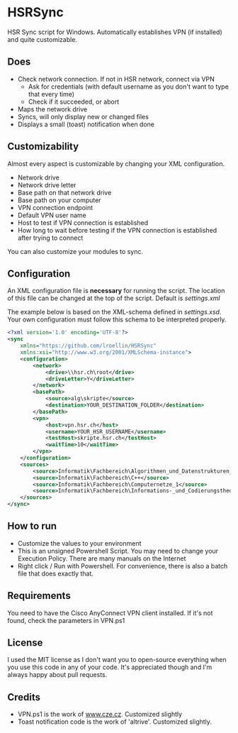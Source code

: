 # HSRSync
HSR Sync script for Windows. Automatically establishes VPN (if installed) and quite customizable.

## Does
* Check network connection. If not in HSR network, connect via VPN
  * Ask for credentials (with default username as you don't want to type that every time)
  * Check if it succeeded, or abort
* Maps the network drive
* Syncs, will only display new or changed files
* Displays a small (toast) notification when done

## Customizability
Almost every aspect is customizable by changing your XML configuration.
* Network drive
* Network drive letter
* Base path on that network drive
* Base path on your computer
* VPN connection endpoint
* Default VPN user name
* Host to test if VPN connection is established
* How long to wait before testing if the VPN connection is established after trying to connect

You can also customize your modules to sync.

## Configuration
An XML configuration file is **necessary** for running the script.
The location of this file can be changed at the top of the script. Default is *settings.xml*

The example below is based on the XML-schema defined in *settings.xsd*.
Your own configuration must follow this schema to be interpreted properly.
```xml
<?xml version='1.0' encoding='UTF-8'?>
<sync
	xmlns="https://github.com/lroellin/HSRSync"
	xmlns:xsi="http://www.w3.org/2001/XMLSchema-instance">
	<configuration>
		<network>
			<drive>\\hsr.ch\root</drive>
			<driveLetter>Y</driveLetter>
		</network>
		<basePath>
			<source>alg\skripte</source>
			<destination>YOUR_DESTINATION_FOLDER</destination>
		</basePath>
		<vpn>
			<host>vpn.hsr.ch</host>
			<username>YOUR_HSR_USERNAME</username>
			<testHost>skripte.hsr.ch</testHost>
			<waitTime>10</waitTime>
		</vpn>
	</configuration>
	<sources>
		<source>Informatik\Fachbereich\Algorithmen_und_Datenstrukturen_2</source>
		<source>Informatik\Fachbereich\C++</source>
		<source>Informatik\Fachbereich\Computernetze_1</source>
		<source>Informatik\Fachbereich\Informations-_und_Codierungstheorie</source>
	</sources>
</sync>

```

## How to run
* Customize the values to your environment
* This is an unsigned Powershell Script. You may need to change your Execution Policy. There are many manuals on the Internet
* Right click / Run with Powershell. For convenience, there is also a batch file that does exactly that.

## Requirements
You need to have the Cisco AnyConnect VPN client installed. If it's not found, check the parameters in VPN.ps1

## License
I used the MIT license as I don't want you to open-source everything when you use this code in any of your code. It's appreciated though and I'm always happy about pull requests.

## Credits
* VPN.ps1 is the work of www.cze.cz. Customized slightly
* Toast notification code is the work of 'altrive'. Customized slightly.

